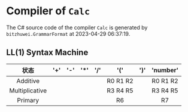 # Compiler of `Calc`

The C# source code of the compiler `Calc` is generated by `bitzhuwei.GrammarFormat` at 2023-04-29 06:37:19.

## LL(1) Syntax Machine

| 状态 | \'\+\' | \'\-\' | \'\*\' | \'/\' | \'\(\' | \'\)\' | \'number\' |
|:---:|:---:|:---:|:---:|:---:|:---:|:---:|:---:|
| Additive |   |   |   |   | R0 R1 R2 |   | R0 R1 R2 |
| Multiplicative |   |   |   |   | R3 R4 R5 |   | R3 R4 R5 |
| Primary |   |   |   |   | R6 |   | R7 |


